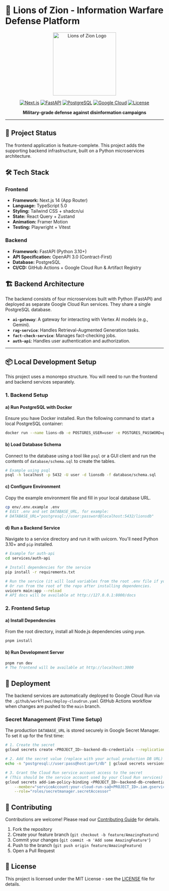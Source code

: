# 🦁 Lions of Zion - Information Warfare Defense Platform

<div align="center">
  <img src="/public/logo.svg" alt="Lions of Zion Logo" width="200"/>
  
  [![Next.js](https://img.shields.io/badge/Next.js-14-black?style=for-the-badge&logo=next.js)](https://nextjs.org)
  [![FastAPI](https://img.shields.io/badge/FastAPI-Python-green?style=for-the-badge&logo=fastapi)](https://fastapi.tiangolo.com/)
  [![PostgreSQL](https://img.shields.io/badge/PostgreSQL-14-blue?style=for-the-badge&logo=postgresql)](https://www.postgresql.org/)
  [![Google Cloud](https://img.shields.io/badge/Google_Cloud-Run-4285F4?style=for-the-badge&logo=google-cloud)](https://cloud.google.com/run)
  [![License](https://img.shields.io/badge/License-MIT-green?style=for-the-badge)](LICENSE)
  
  **Military-grade defense against disinformation campaigns**
</div>

---

## 🎯 Project Status

The frontend application is feature-complete. This project adds the supporting backend infrastructure, built on a Python microservices architecture.

## 🛠️ Tech Stack

### Frontend
- **Framework:** Next.js 14 (App Router)
- **Language:** TypeScript 5.0
- **Styling:** Tailwind CSS + shadcn/ui
- **State:** React Query + Zustand
- **Animation:** Framer Motion
- **Testing:** Playwright + Vitest

### Backend
- **Framework:** FastAPI (Python 3.10+)
- **API Specification:** OpenAPI 3.0 (Contract-First)
- **Database:** PostgreSQL
- **CI/CD:** GitHub Actions + Google Cloud Run & Artifact Registry

## 🏗️ Backend Architecture

The backend consists of four microservices built with Python (FastAPI) and deployed as separate Google Cloud Run services. They share a single PostgreSQL database.

- **`ai-gateway`**: A gateway for interacting with Vertex AI models (e.g., Gemini).
- **`rag-service`**: Handles Retrieval-Augmented Generation tasks.
- **`fact-check-service`**: Manages fact-checking jobs.
- **`auth-api`**: Handles user authentication and authorization.

---

## 📦 Local Development Setup

This project uses a monorepo structure. You will need to run the frontend and backend services separately.

### 1. Backend Setup

#### a) Run PostgreSQL with Docker
Ensure you have Docker installed. Run the following command to start a local PostgreSQL container:
```bash
docker run --name lions-db -e POSTGRES_USER=user -e POSTGRES_PASSWORD=password -e POSTGRES_DB=lionsdb -p 5432:5432 -d postgres
```

#### b) Load Database Schema
Connect to the database using a tool like `psql` or a GUI client and run the contents of `database/schema.sql` to create the tables.
```bash
# Example using psql
psql -h localhost -p 5432 -U user -d lionsdb -f database/schema.sql
```

#### c) Configure Environment
Copy the example environment file and fill in your local database URL.
```bash
cp env/.env.example .env
# Edit .env and set DATABASE_URL, for example:
# DATABASE_URL="postgresql://user:password@localhost:5432/lionsdb"
```

#### d) Run a Backend Service
Navigate to a service directory and run it with uvicorn. You'll need Python 3.10+ and `pip` installed.
```bash
# Example for auth-api
cd services/auth-api

# Install dependencies for the service
pip install -r requirements.txt

# Run the service (it will load variables from the root .env file if you use a tool like direnv)
# Or run from the root of the repo after installing dependencies.
uvicorn main:app --reload
# API docs will be available at http://127.0.0.1:8000/docs
```

### 2. Frontend Setup

#### a) Install Dependencies
From the root directory, install all Node.js dependencies using `pnpm`.
```bash
pnpm install
```

#### b) Run Development Server
```bash
pnpm run dev
# The frontend will be available at http://localhost:3000
```

## 🚀 Deployment

The backend services are automatically deployed to Google Cloud Run via the `.github/workflows/deploy-cloudrun.yaml` GitHub Actions workflow when changes are pushed to the `main` branch.

### Secret Management (First Time Setup)
The production `DATABASE_URL` is stored securely in Google Secret Manager. To set it up for the first time:
```bash
# 1. Create the secret
gcloud secrets create <PROJECT_ID>-backend-db-credentials --replication-policy="automatic"

# 2. Add the secret value (replace with your actual production DB URL)
echo -n "postgresql://user:pass@host:port/db" | gcloud secrets versions add <PROJECT_ID>-backend-db-credentials --data-file=-

# 3. Grant the Cloud Run service account access to the secret
# (This should be the service account used by your Cloud Run services)
gcloud secrets add-iam-policy-binding <PROJECT_ID>-backend-db-credentials \
    --member="serviceAccount:your-cloud-run-sa@<PROJECT_ID>.iam.gserviceaccount.com" \
    --role="roles/secretmanager.secretAccessor"
```

## 🤝 Contributing

Contributions are welcome! Please read our [Contributing Guide](CONTRIBUTING.md) for details.

1. Fork the repository
2. Create your feature branch (`git checkout -b feature/AmazingFeature`)
3. Commit your changes (`git commit -m 'Add some AmazingFeature'`)
4. Push to the branch (`git push origin feature/AmazingFeature`)
5. Open a Pull Request

## 📄 License

This project is licensed under the MIT License - see the [LICENSE](LICENSE) file for details.
